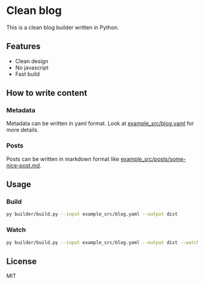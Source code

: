 # Clean blog

This is a clean blog builder written in Python. 

## Features

- Clean design
- No javascript
- Fast build

## How to write content

### Metadata

Metadata can be written in yaml format. Look at [example_src/blog.yaml](example_src/blog.yaml) for more details.

### Posts

Posts can be written in markdown format like [example_src/posts/some-nice-post.md](example_src/posts/some-nice-post.md).

## Usage

### Build

```bash
py builder/build.py --input example_src/blog.yaml --output dist
```

### Watch

```bash
py builder/build.py --input example_src/blog.yaml --output dist --watch
```

## License

MIT